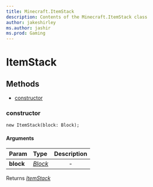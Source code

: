 ```yaml
---
title: Minecraft.ItemStack
description: Contents of the Minecraft.ItemStack class
author: jakeshirley
ms.author: jashir
ms.prod: Gaming
---
```

# ItemStack


## Methods
- [constructor](#constructor)
  
### **constructor**
`
new ItemStack(block: Block);
`

#### Arguments
| Param | Type | Description |
| :--- | :--- | :---: |
| **block** | [*Block*]("Block.md") | - |

Returns [*ItemStack*]("ItemStack.md")

